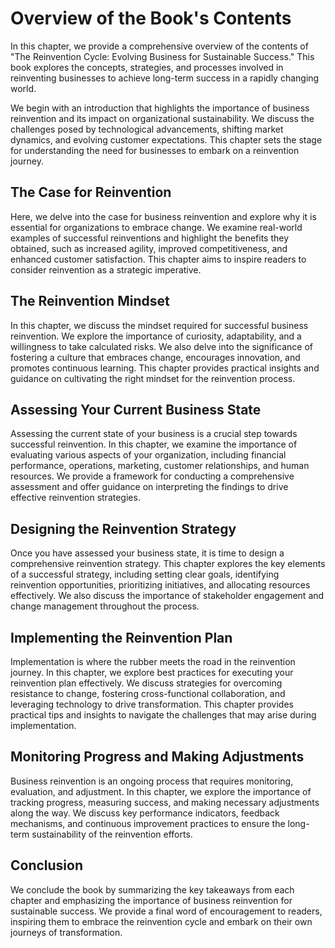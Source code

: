 Overview of the Book's Contents
==========================================

In this chapter, we provide a comprehensive overview of the contents of "The Reinvention Cycle: Evolving Business for Sustainable Success." This book explores the concepts, strategies, and processes involved in reinventing businesses to achieve long-term success in a rapidly changing world.



We begin with an introduction that highlights the importance of business reinvention and its impact on organizational sustainability. We discuss the challenges posed by technological advancements, shifting market dynamics, and evolving customer expectations. This chapter sets the stage for understanding the need for businesses to embark on a reinvention journey.

The Case for Reinvention
-----------------------------------

Here, we delve into the case for business reinvention and explore why it is essential for organizations to embrace change. We examine real-world examples of successful reinventions and highlight the benefits they obtained, such as increased agility, improved competitiveness, and enhanced customer satisfaction. This chapter aims to inspire readers to consider reinvention as a strategic imperative.

The Reinvention Mindset
----------------------------------

In this chapter, we discuss the mindset required for successful business reinvention. We explore the importance of curiosity, adaptability, and a willingness to take calculated risks. We also delve into the significance of fostering a culture that embraces change, encourages innovation, and promotes continuous learning. This chapter provides practical insights and guidance on cultivating the right mindset for the reinvention process.

Assessing Your Current Business State
------------------------------------------------

Assessing the current state of your business is a crucial step towards successful reinvention. In this chapter, we examine the importance of evaluating various aspects of your organization, including financial performance, operations, marketing, customer relationships, and human resources. We provide a framework for conducting a comprehensive assessment and offer guidance on interpreting the findings to drive effective reinvention strategies.

Designing the Reinvention Strategy
---------------------------------------------

Once you have assessed your business state, it is time to design a comprehensive reinvention strategy. This chapter explores the key elements of a successful strategy, including setting clear goals, identifying reinvention opportunities, prioritizing initiatives, and allocating resources effectively. We also discuss the importance of stakeholder engagement and change management throughout the process.

Implementing the Reinvention Plan
--------------------------------------------

Implementation is where the rubber meets the road in the reinvention journey. In this chapter, we explore best practices for executing your reinvention plan effectively. We discuss strategies for overcoming resistance to change, fostering cross-functional collaboration, and leveraging technology to drive transformation. This chapter provides practical tips and insights to navigate the challenges that may arise during implementation.

Monitoring Progress and Making Adjustments
-----------------------------------------------------

Business reinvention is an ongoing process that requires monitoring, evaluation, and adjustment. In this chapter, we explore the importance of tracking progress, measuring success, and making necessary adjustments along the way. We discuss key performance indicators, feedback mechanisms, and continuous improvement practices to ensure the long-term sustainability of the reinvention efforts.

Conclusion
----------

We conclude the book by summarizing the key takeaways from each chapter and emphasizing the importance of business reinvention for sustainable success. We provide a final word of encouragement to readers, inspiring them to embrace the reinvention cycle and embark on their own journeys of transformation.
